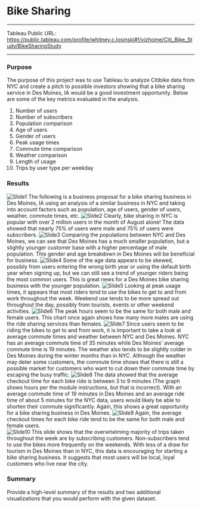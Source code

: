 # Bike Sharing

<hr>

Tableau Public URL: https://public.tableau.com/profile/whitney.c.losinski#!/vizhome/Citi_Bike_Study/BikeSharingStudy
<hr>

### Purpose
The purpose of this project was to use Tableau to analyze Citibike data from NYC and create a pitch to possible investors showing that a bike sharing service in Des Moines, IA would be a good investment opportunity.  Below are some of the key metrics evaluated in the analysis.

1. Number of users
2. Number of subscribers
3. Population comparison
4. Age of users
5. Gender of users
6. Peak usage times
7. Commute time comparison
8. Weather comparison
9. Length of usage
10. Trips by user type per weekday

### Results
![Slide1](Visualizations/Slide1.png)
The following is a business proposal for a bike sharing business in Des Moines, IA using an analysis of a similar business in NYC and taking into account factors such as population, age of users, gender of users, weather, commute times, etc.
![Slide2](Visualizations/Slide2.png)
Clearly, bike sharing in NYC is popular with over 2 million users in the month of August alone!  The data showed that nearly 75% of users were male and 75% of users were subscribers.
![Slide3](Visualizations/Slide3.png)
Comparing the populations between NYC and Des Moines, we can see that Des Moines has a much smaller population, but a slightly younger customer base with a higher percentage of male population.  This gender and age breakdown in Des Moines will be beneficial for business.
![Slide4](Visualizations/Slide4.png)
Some of the age data appears to be skewed, possibly from users entering the wrong birth year or using the default birth year when signing up, but we can still see a trend of younger riders being the most common users.  This is great news for a Des Moines bike sharing business with the younger population.
![Slide5](Visualizations/Slide5.png)
Looking at peak usage times, it appears that most riders tend to use the bikes to get to and from work throughout the week.  Weekend use tends to be more spread out throughout the day, possibly from tourists, events or other weekend activities.
![Slide6](Visualizations/Slide6.png)
The peak hours seem to be the same for both male and female users.  This chart once again shows how many more males are using the ride sharing services than females.
![Slide7](Visualizations/Slide7.png)
Since users seem to be riding the bikes to get to and from work, it is important to take a look at average commute times  and weather between NYC and Des Moines.  NYC has an average commute time of 35 minutes while Des Moines' average commute time is 19 minutes.  The weather also tends to be slightly colder in Des Moines during the winter months than in NYC.  Although the weather may deter some customers, the commute time shows that there is still a possible market for customers who want to cut down their commute time by escaping the busy traffic.
![Slide8](Visualizations/Slide8.png)
The data showed that the average checkout time for each bike ride is between 3 to 9 minutes (The graph shows hours per the module instructions, but that is incorrect).  With an average commute time of 19 minutes in Des Moines and an average ride time of about 5 minutes for the NYC data, users would likely be able to shorten their commute significantly.  Again, this shows a great opportunity for a bike sharing business in Des Moines.
![Slide9](Visualizations/Slide9.png)
Again, the average checkout times for each bike ride tend to be the same for both male and female users.  
![Slide10](Visualizations/Slide10.png)
This slide shows that the overwhelming majority of trips taken throughout the week are by subscribing customers.  Non-subscribers tend to use the bikes more frequently on the weekends.  With less of a draw for tourism in Des Moines than in NYC, this data is encouraging for starting a bike sharing business.  It suggests that most users will be local, loyal customers who live near the city.

### Summary
Provide a high-level summary of the results and two additional visualizations that you would perform with the given dataset.

